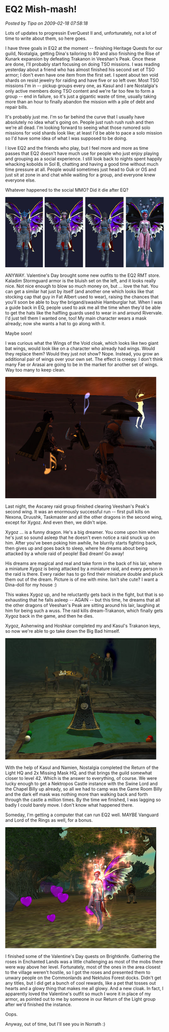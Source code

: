 # EQ2 Mish-mash!

*Posted by Tipa on 2009-02-18 07:58:18*

Lots of updates to progressin EverQuest II and, unfortunately, not a lot of time to write about them, so here goes.

I have three goals in EQ2 at the moment -- finishing Heritage Quests for our guild, Nostalgia, getting Dina's tailoring to 80 and also finishing the Rise of Kunark expansion by defeating Trakanon in Veeshan's Peak. Once these are done, I'll probably start focusing on doing TSO missions. I was reading yesterday about a friend who has almost finished his second set of TSO armor; I don't even have one item from the first set. I spent about ten void shards on resist jewelry for raiding and have five or so left over. Most TSO missions I'm in -- pickup groups every one, as Kasul and I are Nostalgia's only active members doing TSO content and we're far too few to form a group -- end in failure, so it's just a gigantic waste of time, usually taking more than an hour to finally abandon the mission with a pile of debt and repair bills.

It's probably just me. I'm so far behind the curve that I usually have absolutely no idea what's going on. People just rush rush rush and then we're all dead. I'm looking forward to seeing what those rumored solo missions for void shards look like; at least I'd be able to pace a solo mission so I'd have some idea of what I was supposed to be doing.

I love EQ2 and the friends who play, but I feel more and more as time passes that EQ2 doesn't have much use for people who just enjoy playing and grouping as a social experience. I still look back to nights spent happily whacking kobolds in Sol B, chatting and having a good time without much time pressure at all. People would sometimes just head to Guk or OS and just sit at zone in and chat while waiting for a group, and everyone knew everyone else.

Whatever happened to the social MMO? Did it die after EQ?

![](../../../uploads/2009/02/outfits.jpg "outfits")

ANYWAY. Valentine's Day brought some new outfits to the EQ2 RMT store. Kaladim Stormguard armor is the bluish set on the left, and it looks really nice. Not nice enough to blow so much money on, but ... love the hat. You can get a similar hat just by itself (and another one which looks like that stocking cap that guy in Fat Albert used to wear), raising the chances that you'll soon be able to buy the brigand/swashie Hamburglar hat. When I was a guide back in EQ, people used to ask me all the time when they'd be able to get the hats like the halfling guards used to wear in and around Rivervale. I'd just tell them I wanted one, too! My main character wears a mask already; now she wants a hat to go along with it.

Maybe soon!

I was curious what the Wings of the Void cloak, which looks like two giant bat wings, would look like on a character who already had wings. Would they replace them? Would they just not show? Nope. Instead, you grow an additional pair of wings over your own set. The effect is creepy. I don't think many Fae or Arasai are going to be in the market for another set of wings. Way too many to keep clean.

![](../../../uploads/2009/02/everquest2-2009-02-17-22-53-03-43.jpg "everquest2-2009-02-17-22-53-03-43")

Last night, the Ascarey raid group finished clearing Veeshan's Peak's second wing. It was an enormously successful run -- first pull kills on Nexona, Druushk, Taskmaster and all the other dragons in the second wing, except for Xygoz. And even then, we didn't wipe.

Xygoz ... is a funny dragon. He's a big dreamer. You come upon him when he's just so sound asleep that he doesn't even notice a raid snuck up on him. After you've been poking him awhile, he blurrily starts fighting back, then gives up and goes back to sleep, where he dreams about being attacked by a whole raid of people! Bad dream! Go away!

His dreams are magical and real and take form in the back of his lair, where a miniature Xygoz is being attacked by a miniature raid, and every person in the raid is there. Every raider has to go find their miniature double and pluck them out of the dream. Picture is of me with mine. Isn't she cute? I want a Dina-doll for my house :)

This wakes Xygoz up, and he reluctantly gets back in the fight, but that is so exhausting that he falls asleep -- AGAIN -- but this time, he dreams that all the other dragons of Veeshan's Peak are sitting around his lair, laughing at him for being such a wuss. The raid kills dream-Trakanon, which finally gets Xygoz back in the game, and then he dies.

Xygoz, Ashenwing and Hoshkar completed my and Kasul's Trakanon keys, so now we're able to go take down the Big Bad himself.

![](../../../uploads/2009/02/everquest2-2009-02-16-20-28-29-67.jpg "everquest2-2009-02-16-20-28-29-67")

With the help of Kasul and Namien, Nostalgia completed the Return of the Light HQ and 2x Missing Mask HQ, and that brings the guild somewhat closer to level 42. Which is the answer to everything, of course. We were lucky enough to get a Nektropos Castle instance with the Swine Lord and the Chapel Billy up already, so all we had to camp was the Game Room Billy and the dark elf mask was nothing more than walking back and forth through the castle a million times. By the time we finished, I was lagging so badly I could barely move. I don't know what happened there.

Someday, I'm getting a computer that can run EQ2 well. MAYBE Vanguard and Lord of the Rings as well, for a bonus.

![](../../../uploads/2009/02/everquest2-2009-02-14-22-47-43-79.jpg "everquest2-2009-02-14-22-47-43-79")

I finished some of the Valentine's Day quests on Brightknife. Gathering the roses in Enchanted Lands was a little challenging as most of the mobs there were way above her level. Fortunately, most of the ones in the area closest to the village weren't hostile, so I got the roses and presented them to unwary people on the Commonlands and Nektulos Forest docks. Didn't get any titles, but I did get a bunch of cool rewards, like a pet that tosses out hearts and a glowy thing that makes me all glowy. And a new cloak. In fact, I apparently loved the Valentine's outfit so much I wore it in place of my armor, as pointed out to me by someone in our Return of the Light group after we'd finished the instance.

Oops.

Anyway, out of time, but I'll see you in Norrath :)

